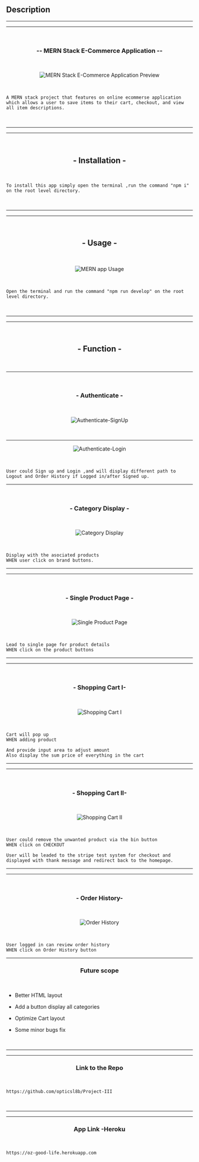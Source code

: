 ## Description

<hr><hr><br>
<h3 align="center">-- MERN Stack E-Commerce Application --</h3>
<br>

<p align="center">
<img src="https://i.imgur.com/gReL6Ar.png" title="source: imgur.com" alt="MERN Stack E-Commerce Application Preview"/>
</p>

<br>
<p align="center">

```
A MERN stack project that features on online ecommerse application which allows a user to save items to their cart, checkout, and view all item descriptions. 
```

</p>
<br>

<hr>
<hr>

<br><h2 align="center">- Installation - </h2><br>

<p align="center">

```
To install this app simply open the terminal ,run the command "npm i" on the root level directory.
```
</p><br><hr><hr>


<br>
<h2 align="center">- Usage -</h2>
<br>

<p align="center">
<img src="https://i.imgur.com/KE7mz9c.gif" title="source: imgur.com" alt="MERN app Usage"/>
</p><br>


<p align="center">

```
Open the terminal and run the command "npm run develop" on the root level directory.
```
</p>

<br>
<hr>
<hr><br>

<h2 align="center">- Function -</h2>

<br>
<hr>

<br>
<h3 align="center">- Authenticate -</h3>
<br>

<p align="center">
<img src="https://i.imgur.com/Y3cRReB.gif" title="source: imgur.com" alt="Authenticate-SignUp"/>
</p><br><hr>

<p align="center">
<img src="https://i.imgur.com/LBo7pqw.gif" title="source: imgur.com" alt="Authenticate-Login"/>
</p><br>



```
User could Sign up and Login ,and will display different path to Logout and Order History if Logged in/after Signed up.
```
<hr>

<br>
<h3 align="center">- Category Display -</h3>
<br>

<p align="center">
<img src="https://i.imgur.com/FxFNnZr.gif" title="source: imgur.com" alt="Category Display"/>
</p><br>

```
Display with the asociated products 
WHEN user click on brand buttons. 
```

<hr>
<hr>
<br>
<h3 align="center">- Single Product Page -</h3>
<br>

<p align="center">
<img src="https://i.imgur.com/VyyISi3.gif" title="source: imgur.com" alt="Single Product Page"/>
</p><br>

```
Lead to single page for product details
WHEN click on the product buttons
```
<hr>
<hr>
<br>
<h3 align="center">- Shopping Cart I-</h3>
<br>

<p align="center">
<img src="https://i.imgur.com/K1Jv97f.gif" title="source: imgur.com" alt="Shopping Cart I"/>
</p><br>

```
Cart will pop up 
WHEN adding product

And provide input area to adjust amount
Also display the sum price of everything in the cart
```
<hr>
<hr>
<br>
<h3 align="center">- Shopping Cart II-</h3>
<br>

<p align="center">
<img src="" title="source: imgur.com" alt="Shopping Cart II"/>
</p><br>

```
User could remove the unwanted product via the bin button 
WHEN click on CHECKOUT

User will be leaded to the stripe test system for checkout and displayed with thank message and redirect back to the homepage.
```
<hr>
<hr>
<br>
<h3 align="center">- Order History-</h3>
<br>

<p align="center">
<img src="" title="source: imgur.com" alt="Order History"/>
</p><br>

```
User logged in can review order history  
WHEN click on Order History button
```
<hr>

<h3 align="center">Future scope</h3><br>

- Better HTML layout 
  
- Add a button display all categories

- Optimize Cart layout

- Some minor bugs fix

<br><hr>
<hr>

<h3 align="center">Link to the Repo</h3>
<br>

```
https://github.com/opticsl8b/Project-III
```

<br><hr>
<hr>
<h3 align="center">App Link -Heroku</h3>
<br>

```
https://oz-good-life.herokuapp.com
```